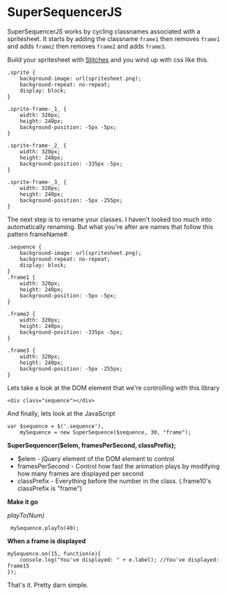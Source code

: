 SuperSequencerJS
===
SuperSequencerJS works by cycling classnames associated with a spritesheet. It starts by adding the classname `frame1` then removes `frame1` and adds `frame2` then removes `frame2` and adds `frame3`.
 
Build your spritesheet with <a href="http://draeton.github.io/stitches/" target="_blank">Stitches</a> and you wind up with css like this. 

	.sprite {
	    background-image: url(spritesheet.png);
	    background-repeat: no-repeat;
	    display: block;
	}
	
	.sprite-frame-_1_ {
	    width: 320px;
	    height: 240px;
	    background-position: -5px -5px;
	}
	
	.sprite-frame-_2_ {
	    width: 320px;
	    height: 240px;
	    background-position: -335px -5px;
	}
	
	.sprite-frame-_3_ {
	    width: 320px;
	    height: 240px;
	    background-position: -5px -255px;
	}

The next step is to rename your classes. I haven't looked too much into automatically renaming. But what you're after are names that follow this pattern frameName#.

	.sequence {
	    background-image: url(spritesheet.png);
	    background-repeat: no-repeat;
	    display: block;
	}	
	.frame1 {
	    width: 320px;
	    height: 240px;
	    background-position: -5px -5px;
	}
	
	.frame2 {
	    width: 320px;
	    height: 240px;
	    background-position: -335px -5px;
	}
	
	.frame3 {
	    width: 320px;
	    height: 240px;
	    background-position: -5px -255px;
	}

Lets take a look at the DOM element that we're controlling with this library

	<div class="sequence"></div>

And finally, lets look at the JavaScript


	var $sequence = $('.sequence'),
		mySequence = new SuperSequence($sequence, 30, "frame");

**SuperSequencer($elem, framesPerSecond, classPrefix);**

- $elem - jQuery element of the DOM element to control
- framesPerSecond - Control how fast the animation plays by modifying how many frames are displayed per second
- classPrefix - Everything before the number in the class. (.frame10's classPrefix is "frame")

**Make it go**

*playTo(Num)*


     mySequence.playTo(40);
	
**When a frame is displayed**
	
	mySequence.on(15, function(e){
		console.log("You've displayed: " + e.label); //You've displayed: frame15
	});

That's it. Pretty darn simple.